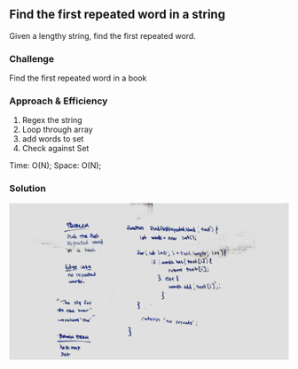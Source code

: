 ## Find the first repeated word in a string

Given a lengthy string, find the first repeated word.
 
### Challenge

Find the first repeated word in a book   

### Approach & Efficiency

1. Regex the string
2. Loop through array
3. add words to set
4. Check against Set
 
Time: O(N);
Space: O(N);

### Solution

![Find First Repeated Word](../../assets/firstRepeatedWord.jpg)